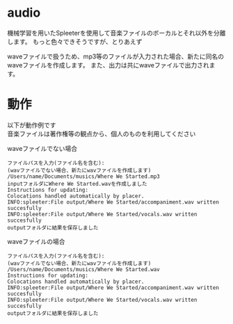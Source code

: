 # audio
 
機械学習を用いたSpleeterを使用して音楽ファイルのボーカルとそれ以外を分離します。
もっと色々できそうですが、とりあえず  

waveファイルで扱うため、mp3等のファイルが入力された場合、新たに同名のwaveファイルを作成します。
また、出力は共にwaveファイルで出力されます。


# 動作
以下が動作例です  
音楽ファイルは著作権等の観点から、個人のものを利用してください


waveファイルでない場合

    ファイルパスを入力(ファイル名を含む):
    (wavファイルでない場合、新たにwavファイルを作成します)
    /Users/name/Documents/musics/Where We Started.mp3
    inputフォルダにWhere We Started.wavを作成しました
    Instructions for updating:
    Colocations handled automatically by placer.
    INFO:spleeter:File output/Where We Started/accompaniment.wav written succesfully
    INFO:spleeter:File output/Where We Started/vocals.wav written succesfully
    outputフォルダに結果を保存しました
    
waveファイルの場合

    ファイルパスを入力(ファイル名を含む):
    (wavファイルでない場合、新たにwavファイルを作成します)
    /Users/name/Documents/musics/Where We Started.wav
    Instructions for updating:
    Colocations handled automatically by placer.
    INFO:spleeter:File output/Where We Started/accompaniment.wav written succesfully
    INFO:spleeter:File output/Where We Started/vocals.wav written succesfully
    outputフォルダに結果を保存しました
